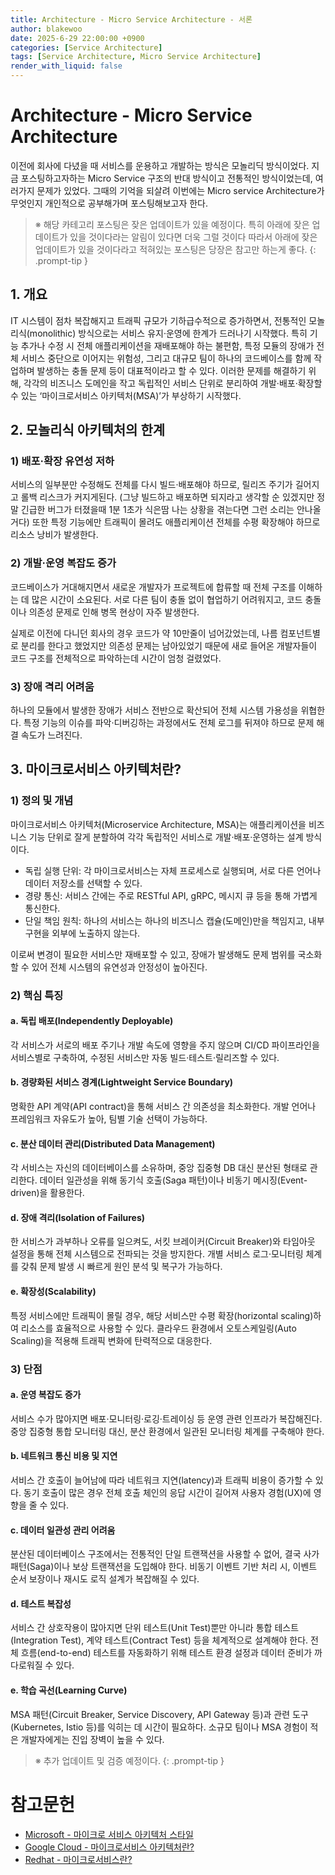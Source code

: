 ```yaml
---
title: Architecture - Micro Service Architecture - 서론
author: blakewoo
date: 2025-6-29 22:00:00 +0900
categories: [Service Architecture]
tags: [Service Architecture, Micro Service Architecture] 
render_with_liquid: false
---
```


# Architecture - Micro Service Architecture
이전에 회사에 다녔을 때 서비스를 운용하고 개발하는 방식은 모놀리딕 방식이었다. 지금 포스팅하고자하는 Micro Service 구조의 반대 방식이고
전통적인 방식이었는데, 여러가지 문제가 있었다. 그때의 기억을 되살려 이번에는 Micro service Architecture가 무엇인지
개인적으로 공부해가며 포스팅해보고자 한다.

> ※ 해당 카테고리 포스팅은 잦은 업데이트가 있을 예정이다. 특히 아래에 잦은 업데이트가 있을 것이다라는 알림이 있다면 더욱 그럴 것이다
따라서 아래에 잦은 업데이트가 있을 것이다라고 적혀있는 포스팅은 당장은 참고만 하는게 좋다.
{: .prompt-tip }

## 1. 개요
IT 시스템이 점차 복잡해지고 트래픽 규모가 기하급수적으로 증가하면서, 전통적인 모놀리식(monolithic) 방식으로는 서비스 유지·운영에 한계가
드러나기 시작했다. 특히 기능 추가나 수정 시 전체 애플리케이션을 재배포해야 하는 불편함, 특정 모듈의 장애가 전체 서비스 중단으로 이어지는
위험성, 그리고 대규모 팀이 하나의 코드베이스를 함께 작업하며 발생하는 충돌 문제 등이 대표적이라고 할 수 있다.
이러한 문제를 해결하기 위해, 각각의 비즈니스 도메인을 작고 독립적인 서비스 단위로 분리하여 개발·배포·확장할 수 있는
‘마이크로서비스 아키텍처(MSA)’가 부상하기 시작했다.

## 2. 모놀리식 아키텍처의 한계
### 1) 배포·확장 유연성 저하
서비스의 일부분만 수정해도 전체를 다시 빌드·배포해야 하므로, 릴리즈 주기가 길어지고 롤백 리스크가 커지게된다.
(그냥 빌드하고 배포하면 되지라고 생각할 순 있겠지만 정말 긴급한 버그가 터졌을때 1분 1초가 식은땀 나는 상황을 겪는다면 그런 소리는 안나올거다)
또한 특정 기능에만 트래픽이 몰려도 애플리케이션 전체를 수평 확장해야 하므로 리소스 낭비가 발생한다.

### 2) 개발·운영 복잡도 증가
코드베이스가 거대해지면서 새로운 개발자가 프로젝트에 합류할 때 전체 구조를 이해하는 데 많은 시간이 소요된다.
서로 다른 팀이 충돌 없이 협업하기 어려워지고, 코드 충돌이나 의존성 문제로 인해 병목 현상이 자주 발생한다.

실제로 이전에 다니던 회사의 경우 코드가 약 10만줄이 넘어갔었는데, 나름 컴포넌트별로 분리를 한다고 했었지만 의존성 문제는 남아있었기
때문에 새로 들어온 개발자들이 코드 구조를 전체적으로 파악하는데 시간이 엄청 걸렸었다.

### 3) 장애 격리 어려움
하나의 모듈에서 발생한 장애가 서비스 전반으로 확산되어 전체 시스템 가용성을 위협한다.
특정 기능의 이슈를 파악·디버깅하는 과정에서도 전체 로그를 뒤져야 하므로 문제 해결 속도가 느려진다.

## 3. 마이크로서비스 아키텍처란?
### 1) 정의 및 개념
마이크로서비스 아키텍처(Microservice Architecture, MSA)는 애플리케이션을 비즈니스 기능 단위로 잘게 분할하여 각각 독립적인
서비스로 개발·배포·운영하는 설계 방식이다.

- 독립 실행 단위: 각 마이크로서비스는 자체 프로세스로 실행되며, 서로 다른 언어나 데이터 저장소를 선택할 수 있다.
- 경량 통신: 서비스 간에는 주로 RESTful API, gRPC, 메시지 큐 등을 통해 가볍게 통신한다.
- 단일 책임 원칙: 하나의 서비스는 하나의 비즈니스 캡슐(도메인)만을 책임지고, 내부 구현을 외부에 노출하지 않는다.

이로써 변경이 필요한 서비스만 재배포할 수 있고, 장애가 발생해도 문제 범위를 국소화할 수 있어 전체 시스템의 유연성과 안정성이 높아진다.

### 2) 핵심 특징
#### a. 독립 배포(Independently Deployable)
각 서비스가 서로의 배포 주기나 개발 속도에 영향을 주지 않으며
CI/CD 파이프라인을 서비스별로 구축하여, 수정된 서비스만 자동 빌드·테스트·릴리즈할 수 있다.

#### b. 경량화된 서비스 경계(Lightweight Service Boundary)
명확한 API 계약(API contract)을 통해 서비스 간 의존성을 최소화한다.
개발 언어나 프레임워크 자유도가 높아, 팀별 기술 선택이 가능하다.

#### c. 분산 데이터 관리(Distributed Data Management)
각 서비스는 자신의 데이터베이스를 소유하며, 중앙 집중형 DB 대신 분산된 형태로 관리한다.
데이터 일관성을 위해 동기식 호출(Saga 패턴)이나 비동기 메시징(Event-driven)을 활용한다.

#### d. 장애 격리(Isolation of Failures)
한 서비스가 과부하나 오류를 일으켜도, 서킷 브레이커(Circuit Breaker)와 타임아웃 설정을 통해 전체 시스템으로 전파되는 것을 방지한다.
개별 서비스 로그·모니터링 체계를 갖춰 문제 발생 시 빠르게 원인 분석 및 복구가 가능하다.

#### e. 확장성(Scalability)
특정 서비스에만 트래픽이 몰릴 경우, 해당 서비스만 수평 확장(horizontal scaling)하여 리소스를 효율적으로 사용할 수 있다.
클라우드 환경에서 오토스케일링(Auto Scaling)을 적용해 트래픽 변화에 탄력적으로 대응한다.

### 3) 단점
#### a. 운영 복잡도 증가
서비스 수가 많아지면 배포·모니터링·로깅·트레이싱 등 운영 관련 인프라가 복잡해진다.
중앙 집중형 통합 모니터링 대신, 분산 환경에서 일관된 모니터링 체계를 구축해야 한다.

#### b. 네트워크 통신 비용 및 지연
서비스 간 호출이 늘어남에 따라 네트워크 지연(latency)과 트래픽 비용이 증가할 수 있다.
동기 호출이 많은 경우 전체 호출 체인의 응답 시간이 길어져 사용자 경험(UX)에 영향을 줄 수 있다.

#### c. 데이터 일관성 관리 어려움
분산된 데이터베이스 구조에서는 전통적인 단일 트랜잭션을 사용할 수 없어, 결국 사가 패턴(Saga)이나 보상 트랜잭션을 도입해야 한다.
비동기 이벤트 기반 처리 시, 이벤트 순서 보장이나 재시도 로직 설계가 복잡해질 수 있다.

#### d. 테스트 복잡성
서비스 간 상호작용이 많아지면 단위 테스트(Unit Test)뿐만 아니라 통합 테스트(Integration Test), 계약 테스트(Contract Test) 등을
체계적으로 설계해야 한다. 전체 흐름(end-to-end) 테스트를 자동화하기 위해 테스트 환경 설정과 데이터 준비가 까다로워질 수 있다.

#### e. 학습 곡선(Learning Curve)
MSA 패턴(Circuit Breaker, Service Discovery, API Gateway 등)과 관련 도구(Kubernetes, Istio 등)를 익히는 데 시간이 필요하다.
소규모 팀이나 MSA 경험이 적은 개발자에게는 진입 장벽이 높을 수 있다.

> ※ 추가 업데이트 및 검증 예정이다.
{: .prompt-tip }

# 참고문헌
- [Microsoft - 마이크로 서비스 아키텍처 스타일](https://learn.microsoft.com/ko-kr/azure/architecture/guide/architecture-styles/microservices)
- [Google Cloud - 마이크로서비스 아키텍처란?](https://cloud.google.com/learn/what-is-microservices-architecture?hl=ko)
- [Redhat - 마이크로서비스란?](https://www.redhat.com/ko/topics/microservices/what-are-microservices)

